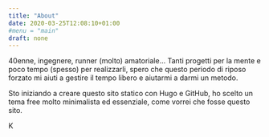 ```yaml
---
title: "About"
date: 2020-03-25T12:08:10+01:00
#menu = "main"
draft: none
---
```

40enne, ingegnere, runner (molto) amatoriale... 
Tanti progetti per la mente e poco tempo (spesso) per realizzarli, spero che questo periodo di riposo forzato mi aiuti a gestire il tempo libero e aiutarmi a darmi un metodo.

Sto iniziando a creare questo sito statico con Hugo e GitHub, ho scelto un tema free molto minimalista ed essenziale, come vorrei che fosse questo sito.

K

